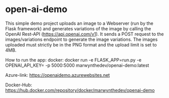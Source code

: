 # open-ai-demo

This simple demo project uploads an image to a Webserver (run by the Flask framework) and generates variations of the image by calling the OpenAI Rest-API (https://api.openai.com/v1). It sends a POST request to the images/variations endpoint to generate the image variations. The images uploaded must strictly be in the PNG format and the upload limit is set to 4MB.

How to run the app:
docker: docker run -e FLASK_APP=run.py -e OPENAI_API_KEY=<Your OpenAI Key> -p 5000:5000  marwynthedev/openai-demo:latest

Azure-link: https://openaidemo.azurewebsites.net

Docker-Hub: https://hub.docker.com/repository/docker/marwynthedev/openai-demo